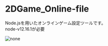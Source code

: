 # 2DGame_Online-file
Node.jsを用いたオンラインゲーム設定ツールです。  
node-v12.16.1が必要  

![none](https://user-images.githubusercontent.com/88083230/157492946-617c4089-6226-4ee0-b5b0-fe378b4edee7.png)
